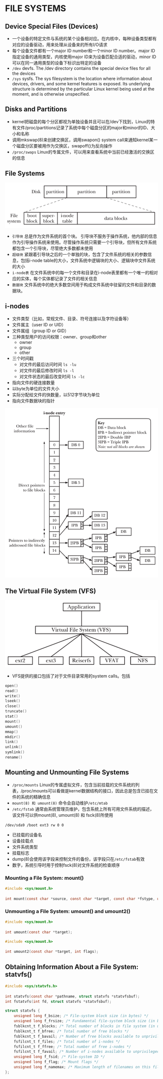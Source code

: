 # FILE SYSTEMS

## Device Special Files (Devices)
- 一个设备的特定文件与系统的某个设备相对应。在内核中，每种设备类型都有对应的设备驱动，用来处理从设备来的所有I/O请求
- 每个设备文件都有一个major ID number和一个minor ID number。major ID指定设备的通用类型，内核使用major ID来为设备匹配合适的驱动，minor ID可以在同一通用类型的设备下标识出特定的设备
- `/dev`  devfs. The /dev directory contains the special device files for all the devices
- `/sys`  sysfs. The sys filesystem is the location where information about devices, drivers, and some kernel features is exposed. Its underlying structure is determined by the particular Linux kernel being used at the moment, and is otherwise unspecified.

## Disks and Partitions
- kernel把磁盘的每个分区都视为单独设备并且可以在/dev下找到，Linux的特有文件/proc/partitions记录了系统中每个磁盘分区的major和minor的ID、大小和名称
- 调用mkswap(8)来创建交换区，调用swapon() system call来通知kernel某一个磁盘分区要被用作为交换区，swapoff()为反向操作
- `/proc/swaps` Linux的专属文件，可以用来查看系统中当前已经激活的交换区的信息

## File Systems
![14-1.png](img/14-1.png)
- `引导块` 总是作为文件系统的首个块。 引导块不服务于操作系统，他内部的信息作为引导操作系统来使用。尽管操作系统只需要一个引导块，但所有文件系统都包含一个引导块，尽管绝大多数都未使用
- `超级块` 紧跟着引导块之后的一个单独的块，包含了文件系统的相关的参数信息，包括i-node table的大小，文件系统中逻辑块的大小、逻辑块中文件系统的大小
- `i-node表` 在文件系统中的每一个文件和目录在i-node表里都有一个唯一的相对应的实体，每个实体都记录了文件的相关信息
- `数据块` 文件系统中的绝大多数空间用于构成文件系统中驻留的文件和目录的数据块。

## i-nodes
- 文件类型（比如，常规文件、目录、符号连接以及字符设备等）
- 文件属主（user ID or UID）
- 文件属组（group ID or GID）
- 三种类型用户的访问权限：owner、group和other
  - owner
  - group
  - other
- 三个时间戳
  - 对文件的最后访问时间 `ls -lu`
  - 对文件的最后修改时间 `ls -l`
  - 对文件状态的最后改变时间 `ls -lc`
- 指向文件的硬连接数量
- 以byte为单位的文件大小
- 实际分配给文件的快数量，以512字节块为单位
- 指向文件数据块的指针

![14-2.png](img/14-2.png)

## The Virtual File System (VFS)
![14-3.png](img/14-3.png)
- VFS提供的接口包括了对于文件目录常用的system calls。包括
```c
open()
read()
write()
lseek()
close()
truncate()
stat()
mount()
umount()
mmap()
mkdir()
link()
unlink()
symlink()
rename()
```

## Mounting and Unmounting File Systems
- `/proc/mounts` Linux的专属虚拟文件，包含当前挂载的文件系统的列表，/proc/mounts可以看做是kernel数据结构的接口，因此总是包含已挂在文件的系统的精确信息
- `mount(8) 和 umount(8)` 命令会自动维护`/etc/mtab`
- `/etc/fstab` 通常由系统管理员维护，包含系统上所有可用文件系统的描述，该文件可以供mount(8), umount(8) 和 fsck(8)所使用

`/dev/sda9 /boot ext3 rw 0 0`
- 已挂载的设备名
- 设备挂载点
- 文件系统类型
- 挂载标志
- dump(8)会使用该字段来控制文件的备份，该字段只在`/etc/fstab`有效
- 数字，系统引导时用于控制fsck(8)对文件系统的检查顺序

### Mounting a File System: mount()
```c
#include <sys/mount.h>

int mount(const char *source, const char *target, const char *fstype, unsigned long mountflags, const void *data);
``` 

### Unmounting a File System: umount() and umount2()
```c
#include <sys/mount.h>

int umount(const char *target);
```

```c
#include <sys/mount.h>

int umount2(const char *target, int flags);
```

## Obtaining Information About a File System: statvfs()
```c
#include <sys/statvfs.h>

int statvfs(const char *pathname, struct statvfs *statvfsbuf);
int fstatvfs(int fd, struct statvfs *statvfsbuf);
```
```c
struct statvfs {
    unsigned long f_bsize; /* File-system block size (in bytes) */
    unsigned long f_frsize; /* Fundamental file-system block size (in bytes) */
    fsblkcnt_t f_blocks; /* Total number of blocks in file system (in units of 'f_frsize') */
    fsblkcnt_t f_bfree; /* Total number of free blocks */
    fsblkcnt_t f_bavail; /* Number of free blocks available to unprivileged process */
    fsfilcnt_t f_files; /* Total number of i-nodes */
    fsfilcnt_t f_ffree; /* Total number of free i-nodes */
    fsfilcnt_t f_favail; /* Number of i-nodes available to unprivileged process (set to 'f_ffree' on Linux) */
    unsigned long f_fsid; /* File-system ID */
    unsigned long f_flag; /* Mount flags */
    unsigned long f_namemax; /* Maximum length of filenames on this file system */
};
```